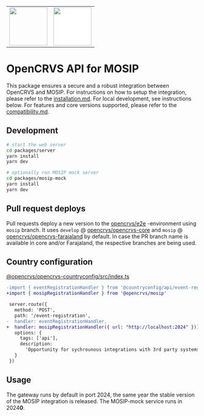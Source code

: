 <table>
<tr><td>
<img src="https://www.opencrvs.org/apple-touch-icon.png" height="100">
</td><td>
<img src="https://mosip.io/images/mosipn-logo.png" height="100" style="background:white">
</td></tr></table>

# OpenCRVS API for MOSIP

This package ensures a secure and a robust integration between OpenCRVS and MOSIP. For instructions on how to setup the integration, please refer to the [installation.md](./docs/installation.md). For local development, see instructions below. For features and core versions supported, please refer to the [compatibility.md](./docs/compatibility.md).

## Development

```sh
# start the web server
cd packages/server
yarn install
yarn dev

# optionally run MOSIP mock server
cd packages/mosip-mock
yarn install
yarn dev
```

## Pull request deploys

Pull requests deploy a new version to the [opencrvs/e2e](https://github.com/opencrvs/e2e/tree/mosip) -environment using `mosip` branch. It uses `develop` @ [opencrvs/opencrvs-core](https://github.com/opencrvs/opencrvs-core/tree/develop) and `mosip` @ [opencrvs/opencrvs-farajaland](https://github.com/opencrvs/opencrvs-farajaland) by default. In case the PR branch name is available in core and/or Farajaland, the respective branches are being used.

## Country configuration

[@opencrvs/opencrvs-countryconfig/src/index.ts](https://github.com/opencrvs/opencrvs-countryconfig/blob/9531d88008829978ef8553bb345ba04aeaab06de/src/index.ts#L413)

```diff
-import { eventRegistrationHandler } from '@countryconfig/api/event-registration/handler'
+import { mosipRegistrationHandler } from '@opencrvs/mosip'

 server.route({
   method: 'POST',
   path: '/event-registration',
-  handler: eventRegistrationHandler,
+  handler: mosipRegistrationHandler({ url: "http://localhost:2024" })),
   options: {
     tags: ['api'],
     description:
       'Opportunity for sychrounous integrations with 3rd party systems as a final step in event registration. If successful returns identifiers for that event.'
   }
 })
```

## Usage

The gateway runs by default in port 2024, the same year the stable version of the MOSIP integration is released. The MOSIP-mock service runs in 2024**0**.
